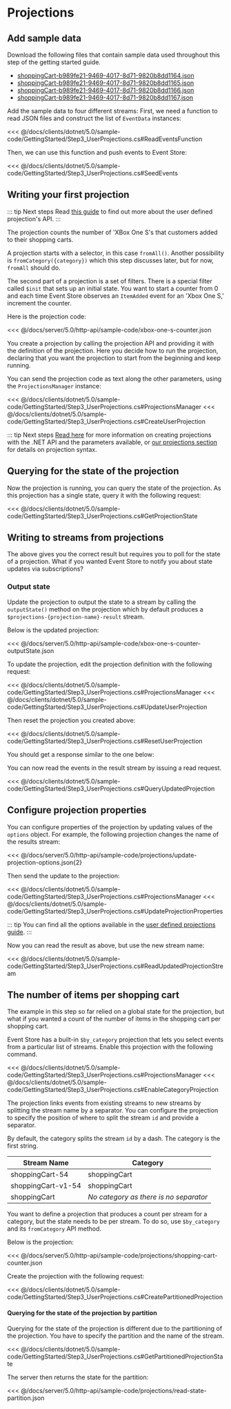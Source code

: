 # Projections

## Add sample data

Download the following files that contain sample data used throughout this step of the getting started guide.

- [shoppingCart-b989fe21-9469-4017-8d71-9820b8dd1164.json](/docs/server/5.0/http-api/sample-code/data/shoppingCart-b989fe21-9469-4017-8d71-9820b8dd1164.json)
- [shoppingCart-b989fe21-9469-4017-8d71-9820b8dd1165.json](/docs/server/5.0/http-api/sample-code/data/shoppingCart-b989fe21-9469-4017-8d71-9820b8dd1165.json)
- [shoppingCart-b989fe21-9469-4017-8d71-9820b8dd1166.json](/docs/server/5.0/http-api/sample-code/data/shoppingCart-b989fe21-9469-4017-8d71-9820b8dd1166.json)
- [shoppingCart-b989fe21-9469-4017-8d71-9820b8dd1167.json](/docs/server/5.0/http-api/sample-code/data/shoppingCart-b989fe21-9469-4017-8d71-9820b8dd1167.json)

Add the sample data to four different streams:
First, we need a function to read JSON files and construct the list of `EventData` instances:

<<< @/docs/clients/dotnet/5.0/sample-code/GettingStarted/Step3_UserProjections.cs#ReadEventsFunction

Then, we can use this function and push events to Event Store:

<<< @/docs/clients/dotnet/5.0/sample-code/GettingStarted/Step3_UserProjections.cs#SeedEvents

## Writing your first projection

::: tip Next steps
Read [this guide](/docs/server/5.0/projections/user-defined-projections.md) to find out more about the user defined projection's API.
:::

The projection counts the number of 'XBox One S's that customers added to their shopping carts.

A projection starts with a selector, in this case `fromAll()`. Another possibility is `fromCategory({category})` which this step discusses later, but for now, `fromAll` should do.

The second part of a projection is a set of filters. There is a special filter called `$init` that sets up an initial state. You want to start a counter from 0 and each time Event Store observes an `ItemAdded` event for an 'Xbox One S,' increment the counter.

Here is the projection code:

<<< @/docs/server/5.0/http-api/sample-code/xbox-one-s-counter.json

You create a projection by calling the projection API and providing it with the definition of the projection. Here you decide how to run the projection, declaring that you want the projection to start from the beginning and keep running. 

You can send the projection code as text along the other parameters, using the `ProjectionsManager` instance:

<<< @/docs/clients/dotnet/5.0/sample-code/GettingStarted/Step3_UserProjections.cs#ProjectionsManager
<<< @/docs/clients/dotnet/5.0/sample-code/GettingStarted/Step3_UserProjections.cs#CreateUserProjection

::: tip Next steps
[Read here](/docs/clients/dotnet/5.0/projections.md) for more information on creating projections with the .NET API and the parameters available, or [our projections section](/docs/server/5.0/projections/README.md) for details on projection syntax.

## Querying for the state of the projection

Now the projection is running, you can query the state of the projection. As this projection has a single state, query it with the following request:

<<< @/docs/clients/dotnet/5.0/sample-code/GettingStarted/Step3_UserProjections.cs#GetProjectionState

## Writing to streams from projections

The above gives you the correct result but requires you to poll for the state of a projection. What if you wanted Event Store to notify you about state updates via subscriptions?

### Output state

Update the projection to output the state to a stream by calling the `outputState()` method on the projection which by default produces a `$projections-{projection-name}-result` stream.

Below is the updated projection:

<<< @/docs/server/5.0/http-api/sample-code/xbox-one-s-counter-outputState.json

To update the projection, edit the projection definition with the following request:

<<< @/docs/clients/dotnet/5.0/sample-code/GettingStarted/Step3_UserProjections.cs#ProjectionsManager
<<< @/docs/clients/dotnet/5.0/sample-code/GettingStarted/Step3_UserProjections.cs#UpdateUserProjection

Then reset the projection you created above:

<<< @/docs/clients/dotnet/5.0/sample-code/GettingStarted/Step3_UserProjections.cs#ResetUserProjection

You should get a response similar to the one below:

You can now read the events in the result stream by issuing a read request.

<<< @/docs/clients/dotnet/5.0/sample-code/GettingStarted/Step3_UserProjections.cs#QueryUpdatedProjection

## Configure projection properties

You can configure properties of the projection by updating values of the `options` object. For example, the following projection changes the name of the results stream:

<<< @/docs/server/5.0/http-api/sample-code/projections/update-projection-options.json{2}

Then send the update to the projection:

<<< @/docs/clients/dotnet/5.0/sample-code/GettingStarted/Step3_UserProjections.cs#ProjectionsManager
<<< @/docs/clients/dotnet/5.0/sample-code/GettingStarted/Step3_UserProjections.cs#UpdateProjectionProperties

::: tip
You can find all the options available in the [user defined projections guide](/docs/server/5.0/projections/user-defined-projections.md).
:::

Now you can read the result as above, but use the new stream name:

<<< @/docs/clients/dotnet/5.0/sample-code/GettingStarted/Step3_UserProjections.cs#ReadUpdatedProjectionStream

## The number of items per shopping cart

The example in this step so far relied on a global state for the projection, but what if you wanted a count of the number of items in the shopping cart per shopping cart.

Event Store has a built-in `$by_category` projection that lets you select events from a particular list of streams. Enable this projection with the following command.

<<< @/docs/clients/dotnet/5.0/sample-code/GettingStarted/Step3_UserProjections.cs#ProjectionsManager
<<< @/docs/clients/dotnet/5.0/sample-code/GettingStarted/Step3_UserProjections.cs#EnableCategoryProjection

The projection links events from existing streams to new streams by splitting the stream name by a separator. You can configure the projection to specify the position of where to split the stream `id` and provide a separator.

By default, the category splits the stream `id` by a dash. The category is the first string.

| Stream Name        | Category                               |
| ------------------ | -------------------------------------- |
| shoppingCart-54    | shoppingCart                           |
| shoppingCart-v1-54 | shoppingCart                           |
| shoppingCart       | _No category as there is no separator_ |

You want to define a projection that produces a count per stream for a category, but the state needs to be per stream. To do so, use `$by_category` and its `fromCategory` API method.

Below is the projection:

<<< @/docs/server/5.0/http-api/sample-code/projections/shopping-cart-counter.json

Create the projection with the following request:

<<< @/docs/clients/dotnet/5.0/sample-code/GettingStarted/Step3_UserProjections.cs#CreatePartitionedProjection

#### Querying for the state of the projection by partition

Querying for the state of the projection is different due to the partitioning of the projection. You have to specify the partition and the name of the stream.

<<< @/docs/clients/dotnet/5.0/sample-code/GettingStarted/Step3_UserProjections.cs#GetPartitionedProjectionState

The server then returns the state for the partition:

<<< @/docs/server/5.0/http-api/sample-code/projections/read-state-partition.json
